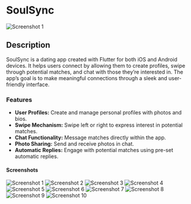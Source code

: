 # SoulSync
![Screenshot 1](https://github.com/user-attachments/assets/129e50b1-c4e5-4d24-a5b4-39918b00eeb0)

## Description

SoulSync is a dating app created with Flutter for both iOS and Android devices. 
It helps users connect by allowing them to create profiles, swipe through potential matches, 
and chat with those they’re interested in. The app’s goal is to make meaningful connections through a sleek and user-friendly interface.

### Features
* **User Profiles:** Create and manage personal profiles with photos and bios.
* **Swipe Mechanism:** Swipe left or right to express interest in potential matches.
* **Chat Functionality:** Message matches directly within the app.
* **Photo Sharing:** Send and receive photos in chat.
* **Automatic Replies:** Engage with potential matches using pre-set automatic replies.

#### Screenshots

![Screenshot 1](https://github.com/user-attachments/assets/129e50b1-c4e5-4d24-a5b4-39918b00eeb0)
![Screenshot 2](https://github.com/user-attachments/assets/f7338af3-2fbe-4757-b0ed-c13f61bab77a)
![Screenshot 3](https://github.com/user-attachments/assets/5f03a9d6-e623-42ef-9cb5-8f8ae0e6565f)
![Screenshot 4](https://github.com/user-attachments/assets/87bd5721-530f-4ede-a7ee-b15fffef6b02)
![Screenshot 5](https://github.com/user-attachments/assets/804c2d8d-b5ea-43db-af51-233f6cbbe105)
![Screenshot 6](https://github.com/user-attachments/assets/b40af48d-85d2-46c5-bc9d-4f3ed1fdc68f)
![Screenshot 7](https://github.com/user-attachments/assets/5f098052-e225-4489-9d08-f3e1acf0e5e4)
![Screenshot 8](https://github.com/user-attachments/assets/b5ff16ea-b8c6-466b-b69a-4061e734cac0)
![Screenshot 9](https://github.com/user-attachments/assets/33354828-ff58-406d-880e-72b7b5802d5a)
![Screenshot 10](https://github.com/user-attachments/assets/771740fa-2710-4e13-aaff-28d813c2041c)




